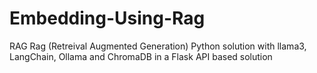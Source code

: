# Embedding-Using-Rag
RAG Rag (Retreival Augmented Generation) Python solution with llama3, LangChain, Ollama and ChromaDB in a Flask API based solution

